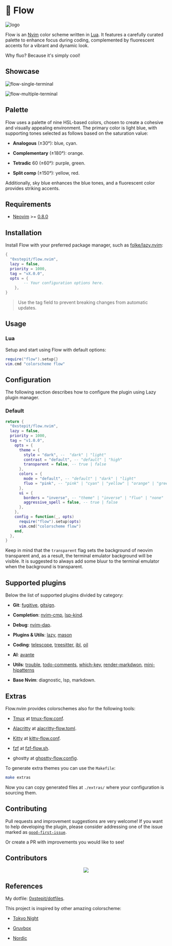 # 🌊 Flow

![logo](https://github.com/user-attachments/assets/d4a06c71-4f1b-4375-969a-77f8d30b1fb5)

Flow is an [Nvim](https://github.com/neovim/neovim) color scheme written in
[Lua](https://www.lua.org/). It features a carefully curated palette to enhance
focus during coding, complemented by fluorescent accents for a vibrant and dynamic look.

Why fluo? Because it's simply cool!

## Showcase

![flow-single-terminal](https://github.com/user-attachments/assets/36f1fb1b-c4c1-41c3-910b-e0d0de4d1bfe)

![flow-multiple-terminal](https://github.com/user-attachments/assets/9d1f367a-7a9d-478d-9fe0-a67bd33eca1a)

## Palette

Flow uses a palette of nine HSL-based colors, chosen to create a cohesive and visually appealing
environment. The primary color is light blue, with supporting tones selected as follows based on
the saturation value:

- **Analogous** (±30°): blue, cyan.

- **Complementary** (±180°): orange.

- **Tetradic** 60 (±60°): purple, green.

- **Split comp** (±150°): yellow, red.

Additionally, sky blue enhances the blue tones, and a fluorescent color provides striking accents.

## Requirements

- [Neovim](https://github.com/neovim/neovim) >=
  [0.8.0](https://github.com/neovim/neovim/releases/tag/v0.8.0)

## Installation

Install Flow with your preferred package manager, such as
[folke/lazy.nvim](https://github.com/folke/lazy.nvim):

```lua
{
  "0xstepit/flow.nvim",
  lazy = false,
  priority = 1000,
  tag = "vX.0.0",
  opts = {
        -- Your configuration options here.
    },
}
```

> Use the tag field to prevent breaking changes from automatic updates.

## Usage

### Lua

Setup and start using Flow with default options:

```lua
require("flow").setup{}
vim.cmd "colorscheme flow"
```

## Configuration

The following section describes how to configure the plugin using Lazy plugin manager.

### Default

```lua
return {
  "0xstepit/flow.nvim",
  lazy = false,
  priority = 1000,
  tag = "v1.0.0",
    opts = {
      theme = {
        style = "dark", --  "dark" | "light"
        contrast = "default", -- "default" | "high"
        transparent = false, -- true | false
      },
      colors = {
        mode = "default", -- "default" | "dark" | "light"
        fluo = "pink", -- "pink" | "cyan" | "yellow" | "orange" | "green"
      },
      ui = {
        borders = "inverse", -- "theme" | "inverse" | "fluo" | "none"
        aggressive_spell = false, -- true | false
      },
    },
    config = function(_, opts)
      require("flow").setup(opts)
      vim.cmd("colorscheme flow")
    end,
  },
}
```

Keep in mind that the `transparent` flag sets the background of neovim transparent and, as a
result, the terminal emulator background will be visible. It is suggested to always add some bluur
to the terminal emulator when the background is transparent.

## Supported plugins

Below the list of supported plugins divided by category:

- **Git**: [fugitive](https://github.com/tpope/vim-fugitive), [gitsign](https://github.com/lewis6991/gitsigns.nvim).

- **Completion**: [nvim-cmp](https://github.com/hrsh7th/nvim-cmp), [lsp-kind](https://github.com/onsails/lspkind.nvim).

- **Debug**: [nvim-dap](https://github.com/mfussenegger/nvim-dap).

- **Plugins & Utils**: [lazy](https://github.com/folke/lazy.nvim),
  [mason](https://github.com/williamboman/mason.nvim)

- **Coding**: [telescope](https://github.com/nvim-telescope/telescope.nvim),
  [treesitter](https://github.com/nvim-treesitter/nvim-treesitter),
  [ibl](https://github.com/lukas-reineke/indent-blankline.nvim),
  [oil](https://github.com/stevearc/oil.nvim)

- **AI**: [avante](https://github.com/yetone/avante.nvim)

- **Utils**: [trouble](https://github.com/folke/trouble.nvim),
  [todo-comments](https://github.com/folke/todo-comments.nvim),
  [which-key](https://github.com/folke/which-key.nvim),
  [render-markdwon](https://github.com/MeanderingProgrammer/render-markdown.nvim),
  [mini-hipatterns](https://github.com/echasnovski/mini.hipatterns)

- **Base Nvim**: diagnostic, lsp, markdown.

## Extras

Flow.nvim provides colorschemes also for the following tools:

- [Tmux](https://github.com/tmux/tmux/wiki) at [tmux-flow.conf](./extra/eclipse/tmux-flow-pink.conf).

- [Alacritty](https://alacritty.org/) at [alacritty-flow.toml](./extra/eclipse/alacritty-flow-pink.toml).

- [Kitty](https://sw.kovidgoyal.net/kitty/) at [kitty-flow.conf](./extra/eclipse/kitty-flow-pink.conf).

- [fzf](https://github.com/junegunn/fzf) at [fzf-flow.sh](./extra/eclipse/fzf-flow-pink.sh).

- ghostty at [ghostty-flow.config](./extra/eclipse/ghostty-flow-pink.config).

To generate extra themes you can use the `Makefile`:

```sh
make extras
```

Now you can copy generated files at `./extras/` where your configuration is sourcing them.

## Contributing

Pull requests and improvement suggestions are very welcome! If you want to help
developing the plugin, please consider addressing one of the issue marked as
[`good-first-issue`](https://github.com/0xstepit/flow.nvim/issues?q=is%3Aopen+is%3Aissue+label%3A%22good+first+issue%22).

Or create a PR with improvements you would like to see!

## Contributors

<p align="center">
    <a href="https://github.com/0xstepit/flow.nvim/graphs/contributors">
        <img src="https://contrib.rocks/image?repo=0xstepit/flow.nvim" />
    </a>
</p>

## References

My dotfile: [0xstepit/dotfiles](https://github.com/0xstepit/dotfiles).

This project is inspired by other amazing colorscheme:

- [Tokyo Night](https://github.com/folke/tokyonight.nvim)

- [Gruvbox](https://github.com/morhetz/gruvbox)

- [Nordic](https://github.com/AlexvZyl/nordic.nvim)
